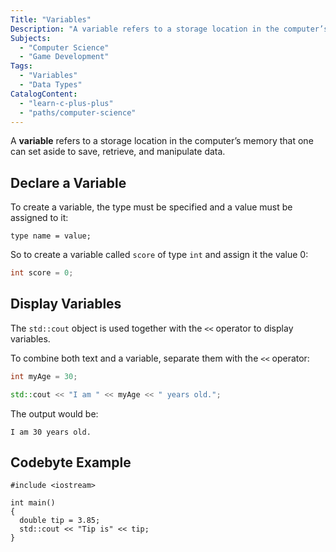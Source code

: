 ```yaml
---
Title: "Variables"
Description: "A variable refers to a storage location in the computer’s memory that one can set aside to save, retrieve, and manipulate data. To create a variable, the type must be specified and a value must be assigned to it."
Subjects:
  - "Computer Science"
  - "Game Development"
Tags:
  - "Variables"
  - "Data Types"
CatalogContent:
  - "learn-c-plus-plus"
  - "paths/computer-science"
---
```


A **variable** refers to a storage location in the computer’s memory that one can set aside to save, retrieve, and manipulate data.

## Declare a Variable

To create a variable, the type must be specified and a value must be assigned to it:

```pseudo
type name = value;
```

So to create a variable called `score` of type `int` and assign it the value 0:

```cpp
int score = 0;
```

## Display Variables

The `std::cout` object is used together with the `<<` operator to display variables.

To combine both text and a variable, separate them with the `<<` operator:

```cpp
int myAge = 30;

std::cout << "I am " << myAge << " years old.";
```

The output would be:

```shell
I am 30 years old.
```

## Codebyte Example

```codebyte/cpp
#include <iostream>

int main()
{
  double tip = 3.85;
  std::cout << "Tip is" << tip;
}
```
